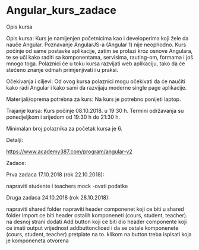 # Angular_kurs_zadace

Opis kursa

Opis kursa:
Kurs je namijenjen početnicima kao i developerima koji žele da nauče Angular. Poznavanje AngularJS-a (Angular 1) nije neophodno. Kurs  počinje od same postavke aplikacije, zatim se prolazi kroz osnove Angulara, te se uči kako raditi sa komponentama, servisima, rauting-om, formama i još mnogo toga. Polaznici će u toku kursa razvijati web aplikaciju, tako da će stečeno znanje odmah primjenjivati i u praksi.

Očekivanja i ciljevi:
Od ovog kursa polaznici mogu očekivati da će naučiti kako radi Angular i kako sami da razvijaju moderne single page aplikacije.

Materijali/oprema potrebna za kurs:
Na kurs je potrebno ponijeti laptop.


Trajanje kursa:
Kurs počinje 08.10.2018. u 19:30 h. Termini održavanja su ponedjeljkom i srijedom od 19:30 h do 21:30 h.

Minimalan broj polaznika za početak kursa je 6.

Detalji:

https://www.academy387.com/program/angular-v2

Zadace:

Prva zadaca 17.10.2018 (rok 22.10.2018):

napraviti studente i teachers
mock -ovati podatke

Druga zadaca 24.10.2018 (rok 28.10.2018):

napraviti shared folder
napraviti header componenet koji ce biti u shared folder
import ce biti header ostalih komponeneti (cours, student, teacher).
na desnoj strani dodati Add button koji ce biti dio header componente koji ce imati output vrijednost addbuttoncliced i da se ostale komponenete (cours, student, teacher) pretplate na to. klikom na button treba ispisati koja je komponeneta otvorena
